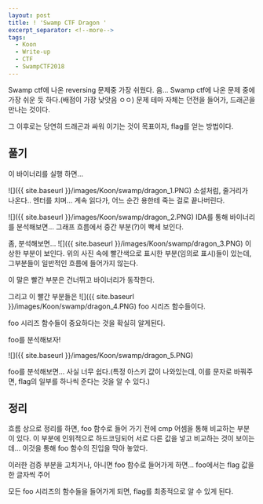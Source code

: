 ```yaml
---
layout: post
title: ! 'Swamp CTF Dragon '
excerpt_separator: <!--more-->
tags:
  - Koon
  - Write-up
  - CTF
  - SwampCTF2018
---
```


Swamp ctf에 나온 reversing 문제중 가장 쉬웠다. 음... Swamp ctf에 나온 문제 중에 가장 쉬운 듯 하다.(배점이 가장 낮앗음 ㅇㅇ)
문제 테마 자체는 던전을 들어가, 드래곤을 만나는 것이다.

그 이후로는 당연히 드래곤과 싸워 이기는 것이 목표이자, flag를 얻는 방법이다.

<!--more-->

## 풀기
이 바이너리를 실행 하면...

![]({{ site.baseurl }}/images/Koon/swamp/dragon_1.PNG)
소설처럼, 줄거리가 나온다..
엔터를 치며... 계속 읽다가, 어느 순간 용한테 죽는 걸로 끝나버린다.

![]({{ site.baseurl }}/images/Koon/swamp/dragon_2.PNG)
IDA를 통해 바이너리를 분석해보면... 그래프 흐름에서 중간 부분(?)이 빡세 보인다.

좀, 분석해보면...
![]({{ site.baseurl }}/images/Koon/swamp/dragon_3.PNG)
이상한 부분이 보인다.
위의 사진 속에 빨간색으로 표시한 부분(임의로 표시)들이 있는데, 그부분들이 일반적인 흐름에 들어가지 않는다.

이 말은 빨간 부분은 건너뛰고 바이너리가 동작한다.

그리고 이 빨간 부분들은
![]({{ site.baseurl }}/images/Koon/swamp/dragon_4.PNG)
foo 시리즈 함수들이다.

foo 시리즈 함수들이 중요하다는 것을 확실히 알게된다.

foo를 분석해보자!

![]({{ site.baseurl }}/images/Koon/swamp/dragon_5.PNG)

foo를 분석해보면... 사실 너무 쉽다.(특정 아스키 값이 나와있는데, 이를 문자로 바꿔주면, flag의 일부를 하나씩 준다는 것을 알 수 있다.)


## 정리
흐름 상으로 정리를 하면,
foo 함수로 들어 가기 전에 cmp 어셈을 통해 비교하는 부분이 있다.
이 부분에 인위적으로 하드코딩되어 서로 다른 값을 넣고 비교하는 것이 보이는데... 이것을 통해 foo 함수의 진입을 막아 놓았다.

이러한 검증 부분을 고치거나, 아니면 foo 함수로 들어가게 하면... foo에서는 flag 값을 한 글자씩 주어

모든 foo 시리즈의 함수들을 들어가게 되면, flag를 최종적으로 알 수 있게 된다.


